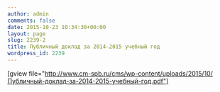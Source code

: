 ```yaml
---
author: admin
comments: false
date: 2015-10-23 10:34:30+00:00
layout: page
slug: 2239-2
title: Публичный доклад за 2014-2015 учебный год
wordpress_id: 2239
---
```


[gview file="http://www.cm-spb.ru/cms/wp-content/uploads/2015/10/Публичный-доклад-за-2014-2015-учебный-год.pdf"]
